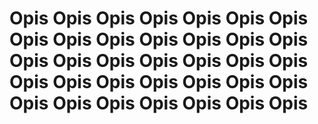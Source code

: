 # Opis Opis Opis Opis Opis Opis Opis Opis Opis Opis Opis Opis Opis Opis Opis Opis Opis Opis Opis Opis Opis Opis Opis Opis Opis Opis Opis Opis Opis Opis Opis Opis Opis Opis Opis 
